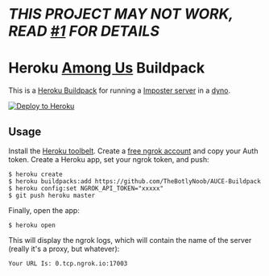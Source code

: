 # ***THIS PROJECT MAY NOT WORK, READ [#1](https://github.com/TheBotlyNoob/Among-Us-Heroku/issues/1) FOR DETAILS***

# Heroku [Among Us](https://innersloth.com/gameAmongUs.php) Buildpack

This is a [Heroku Buildpack](https://devcenter.heroku.com/articles/buildpacks)
for running a [Imposter server](https://github.com/Impostor/Impostor/releases/latest) in a [dyno](https://devcenter.heroku.com/articles/dynos).

[![Deploy to Heroku](https://www.herokucdn.com/deploy/button.png)](https://heroku.com/deploy)

## Usage

Install the [Heroku toolbelt](https://toolbelt.heroku.com/).
Create a [free ngrok account](https://ngrok.com/) and copy your Auth token.
Create a Heroku app, set your ngrok token, and push:

```sh-session
$ heroku create
$ heroku buildpacks:add https://github.com/TheBotlyNoob/AUCE-Buildpack
$ heroku config:set NGROK_API_TOKEN="xxxxx"
$ git push heroku master
```

Finally, open the app:

```sh-session
$ heroku open
```

This will display the ngrok logs, which will contain the name of the server
(really it's a proxy, but whatever):

```
Your URL Is: 0.tcp.ngrok.io:17003
```
